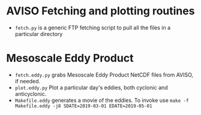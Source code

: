 # AVISO Fetching and plotting routines

- `fetch.py` is a generic FTP fetching script to pull all the files in a particular directory

# Mesoscale Eddy Product

- `fetch.eddy.py` grabs Mesoscale Eddy Product NetCDF files from AVISO, if needed.
- `plot.eddy.py` Plot a particular day's eddies, both cyclonic and anticyclonic.
- `Makefile.eddy` generates a movie of the eddies. To invoke use `make -f Makefile.eddy -j8 SDATE=2019-03-01 EDATE=2019-05-01`
